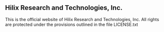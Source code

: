 ## Hilix Research and Technologies, Inc.
This is the official website of Hilix Research and Technologies, Inc. All rights are protected under the provisions outlined in the file LICENSE.txt
